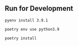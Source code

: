 #


## Run for Development

```shell
pyenv install 3.9.1

poetry env use python3.9

poetry install
```